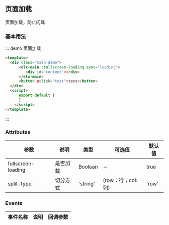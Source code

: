 <script>
  export default {
  	data: function(){
  		return {
  			loading: true
  		}
  	},
  	methods: {
  		test: function(){
  			this.loading = !this.loading;
  		}
  	}
  }
</script>
<style>
.main-demo{
	height:300px;
	background-color: green
}
</style>

## 页面加载

页面加载，防止闪烁

### 基本用法


::: demo 页面加载
```html
<template>
  <div class="main-demo">
	  <elx-main :fullscreen-loading.sync="loading">
	     <div id="content"></div>
	  </elx-main>
	  <button @click="test">test</button>
  </div>
  <script>
	  export default {
	  }
	</script>
</template>
```
:::









### Attributes
| 参数      | 说明          | 类型      | 可选值                           | 默认值  |
|---------- |-------------- |---------- |--------------------------------  |-------- |
|fullscreen-loading | 是否加载 | Boolean |－|true|
|split-type | 切分方式 | 'string' | (row：行；col:列) | 'row' |


### Events
| 事件名称 | 说明 | 回调参数 |
|---------- |-------- |---------- |
